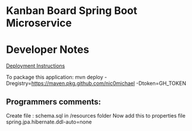 # Kanban Board Spring Boot Microservice

# Developer Notes

[Deployment Instructions](https://docs.github.com/en/packages/using-github-packages-with-your-projects-ecosystem/configuring-apache-maven-for-use-with-github-packages)

To package this application:
mvn deploy -Dregistry=https://maven.pkg.github.com/nic0michael -Dtoken=GH_TOKEN

## Programmers comments: 
Create file : schema.sql in /resources folder
Now add this to properties file
spring.jpa.hibernate.ddl-auto=none